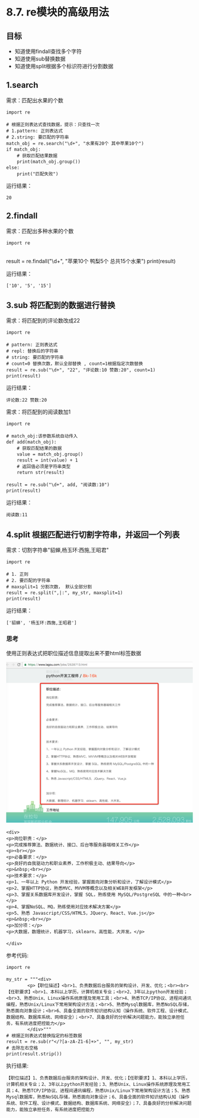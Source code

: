 # 8.7. re模块的高级用法

目标
--

*   知道使用findall查找多个字符
*   知道使用sub替换数据
*   知道使用split根据多个标识符进行分割数据

1.search
--------

需求：匹配出水果的个数

    import re
    
    # 根据正则表达式查找数据，提示：只查找一次
    # 1.pattern: 正则表达式
    # 2.string: 要匹配的字符串
    match_obj = re.search("\d+", "水果有20个 其中苹果10个")
    if match_obj:
        # 获取匹配结果数据
        print(match_obj.group())
    else:
        print("匹配失败")


运行结果：

    20


2.findall
---------

需求：匹配出多种水果的个数

    import re


​    
    result = re.findall("\d+", "苹果10个 鸭梨5个 总共15个水果")
    print(result)


运行结果：

    ['10', '5', '15']


3.sub 将匹配到的数据进行替换
-----------------

需求：将匹配到的评论数改成22

    import re
    
    # pattern: 正则表达式
    # repl: 替换后的字符串
    # string: 要匹配的字符串
    # count=0 替换次数，默认全部替换 , count=1根据指定次数替换
    result = re.sub("\d+", "22", "评论数:10 赞数:20", count=1)
    print(result)


运行结果：

    评论数:22 赞数:20


需求：将匹配到的阅读数加1

    import re
    
    # match_obj:该参数系统自动传入
    def add(match_obj):
        # 获取匹配结果的数据
        value = match_obj.group()
        result = int(value) + 1
        # 返回值必须是字符串类型
        return str(result)
    
    result = re.sub("\d+", add, "阅读数:10")
    print(result)


运行结果：

    阅读数:11


4.split 根据匹配进行切割字符串，并返回一个列表
---------------------------

需求：切割字符串"貂蝉,杨玉环:西施,王昭君"

    import re
    
    # 1. 正则
    # 2. 要匹配的字符串
    # maxsplit=1 分割次数， 默认全部分割
    result = re.split(",|:", my_str, maxsplit=1)
    print(result)


运行结果：

    ['貂蝉', '杨玉环:西施,王昭君']


### 思考

使用正则表达式把职位描述信息提取出来不要html标签数据

![职位描述](imgs/职位描述.png)

    <div>
    <p>岗位职责：</p>
    <p>完成推荐算法、数据统计、接口、后台等服务器端相关工作</p>
    <p><br></p>
    <p>必备要求：</p>
    <p>良好的自我驱动力和职业素养，工作积极主动、结果导向</p>
    <p>&nbsp;<br></p>
    <p>技术要求：</p>
    <p>1、一年以上 Python 开发经验，掌握面向对象分析和设计，了解设计模式</p>
    <p>2、掌握HTTP协议，熟悉MVC、MVVM等概念以及相关WEB开发框架</p>
    <p>3、掌握关系数据库开发设计，掌握 SQL，熟练使用 MySQL/PostgreSQL 中的一种<br></p>
    <p>4、掌握NoSQL、MQ，熟练使用对应技术解决方案</p>
    <p>5、熟悉 Javascript/CSS/HTML5，JQuery、React、Vue.js</p>
    <p>&nbsp;<br></p>
    <p>加分项：</p>
    <p>大数据，数理统计，机器学习，sklearn，高性能，大并发。</p>
    
    </div>


参考代码:

    import re
    
    my_str = """<div>
            <p>【职位描述】<br>1、负责数据后台服务的架构设计、开发、优化；<br><br>【任职要求】<br>1、本科以上学历，计算机相关专业；<br>2、3年以上python开发经验；<br>3、熟悉Unix、Linux操作系统原理及常用工具；<br>4、熟悉TCP/IP协议、进程间通讯编程，熟悉Unix/Linux下常用架构设计方法；<br>5、熟悉Mysql数据库，熟悉NoSQL存储，熟悉面向对象设计；<br>6、具备全面的软件知识结构认知（操作系统、软件工程、设计模式、数据结构、数据库系统、网络安全）；<br>7、具备良好的分析解决问题能力，能独立承担任务，有系统进度把控能力</p>
            </div>"""
    # 根据正则表达式替换指定的标签数据
    result = re.sub(r"</?[a-zA-Z1-6]+>", "", my_str)
    # 去除左右空格
    print(result.strip())


执行结果:

    【职位描述】1、负责数据后台服务的架构设计、开发、优化；【任职要求】1、本科以上学历，计算机相关专业；2、3年以上python开发经验；3、熟悉Unix、Linux操作系统原理及常用工具；4、熟悉TCP/IP协议、进程间通讯编程，熟悉Unix/Linux下常用架构设计方法；5、熟悉Mysql数据库，熟悉NoSQL存储，熟悉面向对象设计；6、具备全面的软件知识结构认知（操作系统、软件工程、设计模式、数据结构、数据库系统、网络安全）；7、具备良好的分析解决问题能力，能独立承担任务，有系统进度把控能力